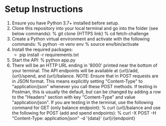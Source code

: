 # Setup Instructions
1. Ensure you have Python 3.7+ installed before setup.
2. Clone this repository into your local terminal and go into the folder (see below commands):
    % git clone {HTTPS link}
    % cd fetch-challenge
3. Create a Python virtual environment and activate with the following commands:
    % python -m venv env
    % source env/bin/activate
4. Install the required packages:
    - pip install -r requirements.txt
5. Start the API:
    % python app.py
6. There will be an HTTP URL ending in '8000' printed near the bottom of your terminal. The API endpoints will be available at {url}/add, {url}/spend, and {url}/balance. 
NOTE: Ensure that in POST requests are in JSON format. This means explicitly setting "Content-Type" to "application/json" whenever you call these POST methods. If testing in Postman, this is usually the default, but can be changed by adding a row to the "Headers" section with key "Content-Type" and value "application/json". 
If you are testing in the terminal, use the following command for GET (only balance endpoint):
    % curl {url}/balance
and use the following for POST (add and spend endpoints):
    % curl -X POST -H "Content-Type: application/json" -d '{data}' {url}/{endpoint}